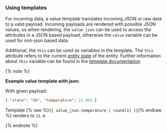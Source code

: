 ### Using templates

For incoming data, a value template translates incoming JSON or raw data to a valid payload.
Incoming payloads are rendered with possible JSON values, so when rendering, the `value_json` can be used to access the attributes in a JSON based payload, otherwise the `value` variable can be used for non-json based data.

Additional, the `this` can be used as variables in the template. The `this` attribute refers to the current [entity state](/docs/configuration/state_object) of the entity.
Further information about `this` variable can be found in the [template documentation](/integrations/template/#template-and-action-variables)

{% note %}

**Example value template with json:**

With given payload:

```json
{ "state": "ON", "temperature": 21.902 }
```

Template {% raw %}`{{ value_json.temperature | round(1) }}`{% endraw %} renders to `21.9`.

{% endnote %}